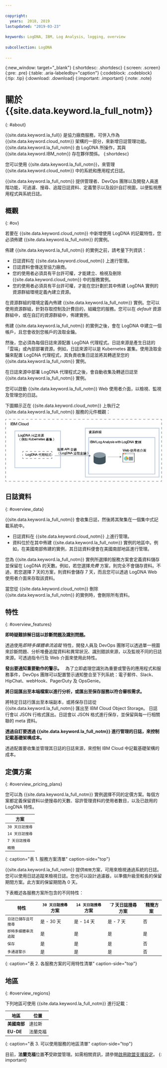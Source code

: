 ```yaml
---

copyright:
  years:  2018, 2019
lastupdated: "2019-03-23"

keywords: LogDNA, IBM, Log Analysis, logging, overview

subcollection: LogDNA

---
```


{:new_window: target="_blank"}
{:shortdesc: .shortdesc}
{:screen: .screen}
{:pre: .pre}
{:table: .aria-labeledby="caption"}
{:codeblock: .codeblock}
{:tip: .tip}
{:download: .download}
{:important: .important}
{:note: .note}

# 關於 {{site.data.keyword.la_full_notm}}
{: #about}

{{site.data.keyword.la_full}} 是協力廠商服務，可併入作為 {{site.data.keyword.cloud_notm}} 架構的一部分，來新增日誌管理功能。{{site.data.keyword.la_full_notm}} 由 LogDNA 所操作，其與 {{site.data.keyword.IBM_notm}} 存在夥伴關係。
{:shortdesc}

您可以使用 {{site.data.keyword.la_full_notm}}，來管理 {{site.data.keyword.cloud_notm}} 中的系統和應用程式日誌。

{{site.data.keyword.la_full_notm}} 提供管理者、DevOps 團隊以及開發人員進階功能，可過濾、搜尋、追蹤日誌資料、定義警示以及設計自訂視圖，以便監視應用程式與系統日誌。


## 概觀
{: #ov}

若要在 {{site.data.keyword.cloud_notm}} 中新增使用 LogDNA 的記載特性，您必須佈建 {{site.data.keyword.la_full_notm}} 的實例。

佈建 {{site.data.keyword.la_full_notm}} 的實例之前，請考量下列資訊：
* 日誌資料在 {{site.data.keyword.cloud_notm}} 上進行管理。
* 日誌資料會傳送至協力廠商。
* 您的使用者必須具有平台許可權，才能建立、檢視及刪除 {{site.data.keyword.cloud_notm}} 中的服務實例。
* 您的使用者必須具有平台許可權，才能在您計劃於其中佈建 LogDNA 實例的資源群組環境定義內建立資源。

在資源群組的環境定義內佈建 {{site.data.keyword.la_full_notm}} 實例。您可以使用資源群組，針對存取控制及計費目的，組織您的服務。您可以在 *default* 資源群組中，或在自訂的資源群組中，佈建實例。

佈建 {{site.data.keyword.la_full_notm}} 的實例之後，會在 LogDNA 中建立一個帳戶，且您會收到您帳戶的汲取金鑰。

然後，您必須為每個日誌來源配置 LogDNA 代理程式。日誌來源是產生日誌的「雲端」或內部部署資源。例如，日誌來源可以是 Kubernetes 叢集。使用汲取金鑰來配置 LogDNA 代理程式，其負責收集日誌並將其轉遞至您的 {{site.data.keyword.la_full_notm}} 實例。

在日誌來源中部署 LogDNA 代理程式之後，會自動收集及轉遞日誌至 {{site.data.keyword.la_full_notm}} 實例。

您可以啟動 {{site.data.keyword.la_full_notm}} Web 使用者介面，以檢視、監視及管理您的日誌。

下圖顯示正在 {{site.data.keyword.cloud_notm}} 上執行之 {{site.data.keyword.la_full_notm}} 服務的元件概觀：

![{{site.data.keyword.cloud_notm}} 上的 {{site.data.keyword.la_full_notm}} 元件概觀](images/components.png "{{site.data.keyword.cloud_notm}} 上的 {{site.data.keyword.la_full_notm}} 元件概觀")


## 日誌資料
{: #overview_data}

{{site.data.keyword.la_full_notm}} 會收集日誌，然後將其聚集在一個集中式記載系統中。

* 日誌資料在 {{site.data.keyword.cloud_notm}} 上進行管理。
* 資料位於在其中佈建 {{site.data.keyword.la_full_notm}} 實例的地區中。例如，在美國南部佈建的實例，其日誌資料便會在美國南部地區進行管理。

您為 {{site.data.keyword.la_full_notm}} 實例所選擇的服務方案會定義資料儲存並保留在 LogDNA 的天數。例如，若您選擇*免費* 方案，則完全不會儲存資料。不過，若您選擇 7 天的方案，則資料會儲存 7 天，而且您可以透過 LogDNA Web 使用者介面來存取該資料。

當您從 {{site.data.keyword.cloud_notm}} 刪除 {{site.data.keyword.la_full_notm}} 的實例時，會刪除所有資料。



## 特性
{: #overview_features}

**即時疑難排解日誌以診斷問題及識別問題。**

透過使用*即時多媒體串流追蹤* 特性，開發人員及 DevOps 團隊可以透過單一視圖來診斷問題、分析堆疊追蹤資料和異常狀況、識別錯誤來源，以及監視不同的日誌來源。可透過指令行及 Web 介面來使用此特性。

**發出要通知重要動作的警示。**
 
為了立即處理您識別為重要或警告的應用程式和服務事件，DevOps 團隊可以配置警示通知整合至下列系統：電子郵件、Slack、HipChat、webHook、PagerDuty 及 OpsGenie。

**將日誌匯出至本端檔案以進行分析，或匯出至保存服務以符合審核需求。**

將特定日誌行匯出至本端副本，或將保存日誌從 {{site.data.keyword.la_full_notm}} 匯出至 IBM Cloud Object Storage。
日誌行會以 JSON 行格式匯出。日誌會以 JSON 格式進行保存，並保留與每一行相關聯的 meta 資料。

**透過自訂要透過 {{site.data.keyword.la_full_notm}} 進行管理的日誌，來控制記載基礎架構成本。**

透過配置要收集並管理其日誌的日誌來源，來控制 IBM Cloud 中記載基礎架構的成本。


## 定價方案
{: #overview_pricing_plans}

您可以為 {{site.data.keyword.la_full_notm}} 實例選擇不同的定價方案。每個方案都定義保留資料以便搜尋的天數、容許管理資料的使用者數目，以及已啟用的 LogDNA 特性。

| 方案                     | 
|--------------------------|
| `30 天日誌搜尋`      |
| `14 天日誌搜尋`      |
| `7 天日誌搜尋`       |
| `精簡`               |
{: caption="表 1. 服務方案清單" caption-side="top"} 

{{site.data.keyword.la_full_notm}} 提供`精簡`方案，可用來檢視通過系統的日誌。您可以使用日誌追蹤來檢視日誌。您也可以設計過濾器，以準備升級至較長的保留期間方案。此方案的保留期間為 0 天。

下表概述各服務方案所包含的不同特性：

| 特性                          | `30 天日誌搜尋`方案 | `14 天日誌搜尋`方案 | `7 天日誌搜尋方案     | `精簡方案 | 
|----------------------------------|-------------------------|-------------------------------|-----------------------------|--------------|
| `日誌已儲存且可搜尋`             | 是 - 30 天       | 是 - 14 天             | 是 - 7 天            | 否  |
| `即時多媒體串流追蹤`             | 是                     | 是                           | 是                         | 是          |
| `保存`                           | 是                     | 是                           | 是                         | 否           |
| `多通道警示`                     | 是                     | 是                           | 是                         | 否           | 
{: caption="表 2. 各服務方案的可用特性清單" caption-side="top"} 



## 地區
{: #overview_regions}

下列地區可使用 {{site.data.keyword.la_full_notm}} 進行記載：

| 地區                | 位置  |
|-----------------------|-----------|
| **美國南部**          | 達拉斯    |
| **EU-DE**             | 法蘭克福 | 
{: caption="表 3. 可以使用服務的地區清單" caption-side="top"} 

目前，**法蘭克福**位置**不**受歐盟管理。如需相關資訊，請參閱[啟用歐盟支援設定](/docs/account?topic=account-eu-hipaa-supported#bill_eusupported)。
{: important}



